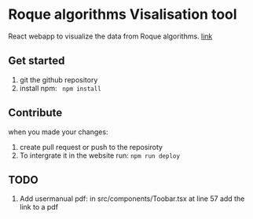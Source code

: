 # Roque algorithms Visalisation tool
React webapp to visualize the data from Roque algorithms.
[link](https://uashogeschoolutrecht.github.io/RogueAlgorithmsVisialisation/)

## Get started
1. git the github repository
2. install npm: ` npm install`

## Contribute
when you made your changes:
1. create pull request or push to the reposiroty
2. To intergrate it in the website run: `npm run deploy`

## TODO
1. Add usermanual pdf:
    in src/components/Toobar.tsx at line 57 add the link to a pdf